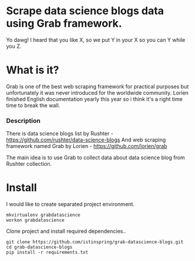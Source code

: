 # Scrape data science blogs data using Grab framework.

Yo dawg! I heard that you like X, so we put Y in your X so you can Y while you Z.

# What is it?

Grab is one of the best web scraping framework for practical purposes but unfortunately
it was never introduced for the worldwide community. Lorien finished English documentation
yearly this year so i think it's a right time time to break the wall.

### Description

There is data science blogs list by Rushter - https://github.com/rushter/data-science-blogs
And web scraping framework named Grab by Lorien - https://github.com/lorien/grab

The main idea is to use Grab to collect data about data science blog from Rushter collection.

# Install

I would like to create separated project environment.

```
mkvirtualenv grabdatascience
workon grabdatascience
```

Clone project and install required dependencies..

```
git clone https://github.com/istinspring/grab-datascience-blogs.git
cd grab-datascience-blogs
pip install -r requirements.txt
```
